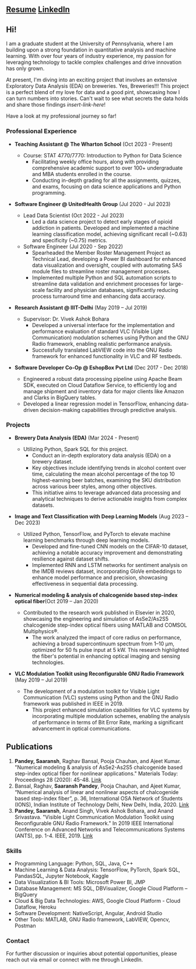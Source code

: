 ## </saaranshpandey> [Resume](https://drive.google.com/file/d/1Ib1v2n-JW8n6_GM-7FmQFwnzJcfYdxlm/view?usp=sharing) [LinkedIn](https://www.linkedin.com/in/saaransh-pandey)

## Hi!

I am a graduate student at the University of Pennsylvania, where I am building upon a strong foundation in quantitative analysis and machine learning. With over four years of industry experience, my passion for leveraging technology to tackle complex challenges and drive innovation has only grown.

At present, I'm diving into an exciting project that involves an extensive Exploratory Data Analysis (EDA) on breweries. Yes, Breweries!!! This project is a perfect blend of my love for data and a good pint, showcasing how I can turn numbers into stories. Can't wait to see what secrets the data holds and share those findings *insert-link-here*!

Have a look at my professional journey so far!

### Professional Experience

- **Teaching Assistant @ The Wharton School** (Oct 2023 - Present)
  - Course: STAT 4770/7770: Introduction to Python for Data Science
    - Facilitating weekly office hours, along with providing comprehensive academic support to over 100+ undergraduate and MBA students enrolled in the course.
    - Conducting in-depth grading for all the assignments, quizzes, and exams, focusing on data science applications and Python programming.

- **Software Engineer @ UnitedHealth Group** (Jul 2020 - Jul 2023)
  - Lead Data Scientist (Oct 2022 - Jul 2023)   
    - Led a data science project to detect early stages of opioid addiction in patients. Developed and implemented a machine learning classification model, achieving significant recall (~0.63) and specificity (~0.75) metrics.
  - Software Engineer (Jul 2020 - Sep 2022)
    - Spearheaded the Member Roster Management Project as Technical Lead, developing a Power BI dashboard for enhanced data visualization and oversight, coupled with automating SAS module files to streamline roster management processes.
    - Implemented multiple Python and SQL automation scripts to streamline data validation and enrichment processes for large-scale
facility and physician databases, significantly reducing process turnaround time and enhancing data accuracy.

- **Research Assistant @ IIIT-Delhi** (May 2019 – Jul 2019)
  - Supervisor: Dr. Vivek Ashok Bohara
    - Developed a universal interface for the implementation and performance evaluation of standard VLC (Visible Light Communication) modulation schemes using Python and the GNU Radio framework, enabling realistic performance analysis.
    - Successfully translated LabVIEW code into the GNU Radio framework for enhanced functionality in VLC and RF testbeds.

- **Software Developer Co-Op @ EshopBox Pvt Ltd** (Dec 2017 - Dec 2018)
    - Engineered a robust data processing pipeline using Apache Beam SDK, executed on Cloud Dataflow Service, to efficiently log and manage shipment and inventory data for major clients like Amazon and Clarks in BigQuery tables.
    - Developed a linear regression model in TensorFlow, enhancing data-driven decision-making capabilities through predictive analysis.

### Projects

- **Brewery Data Analysis (EDA)**  (Mar 2024 - Present)
  - Utilizing Python, Spark SQL for this project.
    - Conduct an in-depth exploratory data analysis (EDA) on a brewery dataset.
    - Key objectives include identifying trends in alcohol content over time, calculating the mean alcohol percentage of the top 10 highest-earning beer batches, examining the SKU distribution across various beer styles, among other objectives.
    - This initiative aims to leverage advanced data processing and analytical techniques to derive actionable insights from complex datasets.   

- **Image and Text Classification with Deep Learning Models** (Aug 2023 – Dec 2023)
  - Utilized Python, TensorFlow, and PyTorch to elevate machine learning benchmarks through deep learning models.
    - Developed and fine-tuned CNN models on the CIFAR-10 dataset, achieving a notable accuracy improvement and demonstrating resilience against dataset shifts.
    - Implemented RNN and LSTM networks for sentiment analysis on the IMDB reviews dataset, incorporating GloVe embeddings to enhance model performance and precision, showcasing effectiveness in sequential data processing.

- **Numerical modeling & analysis of chalcogenide based step-index optical fiber**(Oct 2019 – Jan 2020)
  - Contributed to the research work published in Elsevier in 2020, showcasing the engineering and simulation of AsSe2/As2S5 chalcogenide step-index optical fibers using MATLAB and COMSOL Multiphysics®.
    - The work analyzed the impact of core radius on performance, achieving a broad supercontinuum spectrum from 1–10 μm, optimized for 50 fs pulse input at 5 kW. This research highlighted the fiber's potential in enhancing optical imaging and sensing technologies.
 
- **VLC Modulation Toolkit using Reconfigurable GNU Radio Framework** (May 2019 – Jul 2019)
  - The development of a modulation toolkit for Visible Light Communication (VLC) systems using Python and the GNU Radio framework was published in IEEE in 2019.
    - This project enhanced simulation capabilities for VLC systems by incorporating multiple modulation schemes, enabling the analysis of performance in terms of Bit Error Rate, marking a significant advancement in optical communications.

## Publications

1. **Pandey, Saaransh**, Raghav Bansal, Pooja Chauhan, and Ajeet Kumar. "Numerical modeling & analysis of AsSe2-As2S5 chalcogenide based step-index optical fiber for nonlinear applications." Materials Today: Proceedings 28 (2020): 45-48. [Link](https://www.sciencedirect.com/science/article/abs/pii/S2214785320302108)
2. Bansal, Raghav, **Saaransh Pandey**, Pooja Chauhan, and Ajeet Kumar, “Numerical analysis of linear and nonlinear aspects of chalcogenide based step-index fiber”, p. 36, International OSA Network of Students (IONS), Indian Institute of Technology Delhi, New Delhi, India, 2020. [Link](https://drive.google.com/file/u/2/d/17-xicYm-UshztN4iVgexdE9sOz1GEUU0/view?usp=drive_link)
3. **Pandey, Saaransh**, Anand Singh, Vivek Ashok Bohara, and Anand Srivastava. "Visible Light Communication Modulation Toolkit using Reconfigurable GNU Radio Framework." In 2019 IEEE International Conference on Advanced Networks and Telecommunications Systems (ANTS), pp. 1-4. IEEE, 2019. [Link](https://ieeexplore.ieee.org/abstract/document/9118103)

### Skills
- Programming Language: Python, SQL, Java, C++
- Machine Learning & Data Analysis: TensorFlow, PyTorch, Spark SQL, PandasSQL, Jupyter Notebook, Kaggle
- Data Visualization & BI Tools: Microsoft Power BI, JMP
- Database Management: MS SQL, DBVisualizer, Google Cloud Platform – BigQuery
- Cloud & Big Data Technologies: AWS, Google Cloud Platform - Cloud Dataflow, Heroku
- Software Development: NativeScript, Angular, Android Studio
- Other Tools: MATLAB, GNU Radio framework, LabVIEW, Opencv, Postman

### Contact

For further discussion or inquiries about potential opportunities, please reach out via email or connect with me through LinkedIn.
